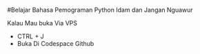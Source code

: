 #Belajar Bahasa Pemograman Python Idam
dan Jangan Nguawur

Kalau Mau buka Via VPS
- CTRL + J
- Buka Di Codespace Github